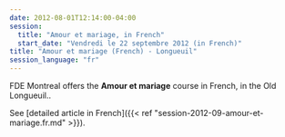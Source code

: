 ```yaml
---
date: 2012-08-01T12:14:00-04:00
session:
  title: "Amour et mariage, in French"
  start_date: "Vendredi le 22 septembre 2012 (in French)"
title: "Amour et mariage (French) - Longueuil"
session_language: "fr"
---
```


FDE Montreal offers the **Amour et mariage** course in French, in the Old Longueuil..

See [detailed article in French]({{< ref "session-2012-09-amour-et-mariage.fr.md" >}}).
